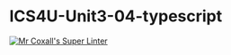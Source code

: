 # ICS4U-Unit3-04-typescript

[![Mr Coxall's Super Linter](https://github.com/Seti-Ngabo/ICS4U-Unit3-04-typescript/workflows/Mr%20Coxall's%20Super%20Linter/badge.svg)](https://github.com/Seti-Ngabo/ICS4U-Unit3-04-typescript/actions/)
